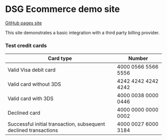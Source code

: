 # DSG Ecommerce demo site

[GitHub pages site](https://willlordarm.github.io/ecomm-demo/)

This site demonstrates a basic integration with a third party billing provider.

### Test credit cards

| Card type | Number |
| --- | --- |
| Valid Visa debit card	| 4000 0566 5566 5556 |
| Valid card without 3DS | 4242 4242 4242 4242 |
| Valid card with 3DS	| 4000 0038 0000 0446 |
| Declined card	| 4000 0000 0000 0002 |
| Successful initial transaction, subsequent declined transactions | 4000 0027 6000 3184 |
